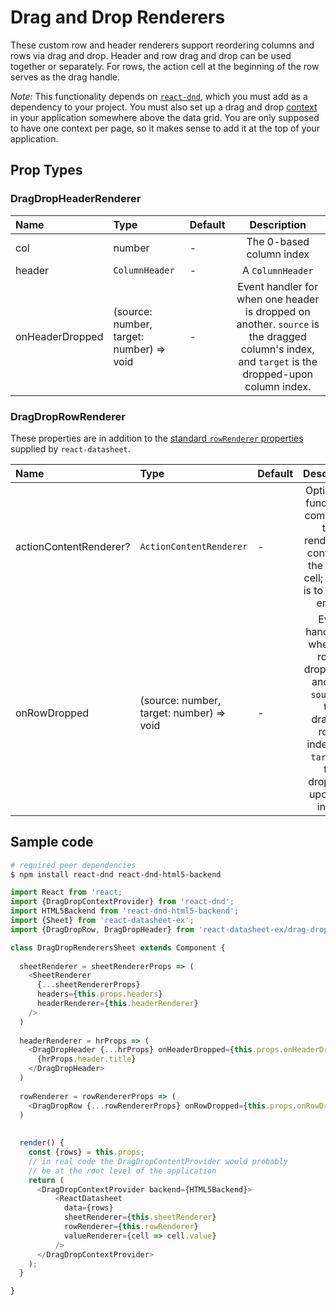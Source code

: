 # Drag and Drop Renderers

These custom row and header renderers support reordering columns and rows 
via drag and drop. Header and row drag and drop can be used together or 
separately. For rows, the action cell at the beginning of the row serves 
as the drag handle.

*Note:* This functionality depends on [`react-dnd`](http://react-dnd.github.io/react-dnd/),
which you must add as a dependency to your project. You must also set up a drag and
drop [context](http://react-dnd.github.io/react-dnd/docs-drag-drop-context-provider.html)
in your application somewhere above the data grid. You are only supposed to have one
context per page, so it makes sense to add it at the top of your application.  


<!-- STORY -->

## Prop Types

### DragDropHeaderRenderer

Name | Type | Default | Description
:--- | :--- | :--- | :---:
col             | number          | -  | The 0-based column index
header          | `ColumnHeader`  | -  | A `ColumnHeader`
onHeaderDropped | (source: number, target: number) => void | - | Event handler for when one header is dropped on another. `source` is the dragged column's index, and `target` is the dropped-upon column index. 


### DragDropRowRenderer

These properties are in addition to the
[standard `rowRenderer` properties](https://github.com/nadbm/react-datasheet#row-renderer)
supplied by `react-datasheet`.

Name | Type | Default | Description
:--- | :--- | :--- | :---:
actionContentRenderer? | `ActionContentRenderer` | - | Optional. A function or component that renders the content of the action cell; default is to leave it empty
onRowDropped           | (source: number, target: number) => void | - | Event handler for when one row is dropped on another. `source` is the dragged row's index, and `target` is the dropped-upon row index.


## Sample code

```bash
# required peer dependencies
$ npm install react-dnd react-dnd-html5-backend
```


```js
import React from 'react;
import {DragDropContextProvider} from 'react-dnd';
import HTML5Backend from 'react-dnd-html5-backend';
import {Sheet} from 'react-datasheet-ex';
import {DragDropRow, DragDropHeader} from 'react-datasheet-ex/drag-drop';

class DragDropRenderersSheet extends Component {
  
  sheetRenderer = sheetRendererProps => (
    <SheetRenderer
      {...sheetRendererProps}
      headers={this.props.headers}
      headerRenderer={this.headerRenderer} 
    />
  )
  
  headerRenderer = hrProps => (
    <DragDropHeader {...hrProps} onHeaderDropped={this.props.onHeaderDropped}>
      {hrProps.header.title}
    </DragDropHeader>
  )
  
  rowRenderer = rowRendererProps => (
    <DragDropRow {...rowRendererProps} onRowDropped={this.props.onRowDropped} />
  )
  
  
  render() {
    const {rows} = this.props;
    // in real code the DragDropContentProvider would probably
    // be at the root level of the application
    return (
      <DragDropContextProvider backend={HTML5Backend}>
          <ReactDatasheet
            data={rows}
            sheetRenderer={this.sheetRenderer}
            rowRenderer={this.rowRenderer}
            valueRenderer={cell => cell.value}
          />
      </DragDropContextProvider>
    );
  }

}
```
